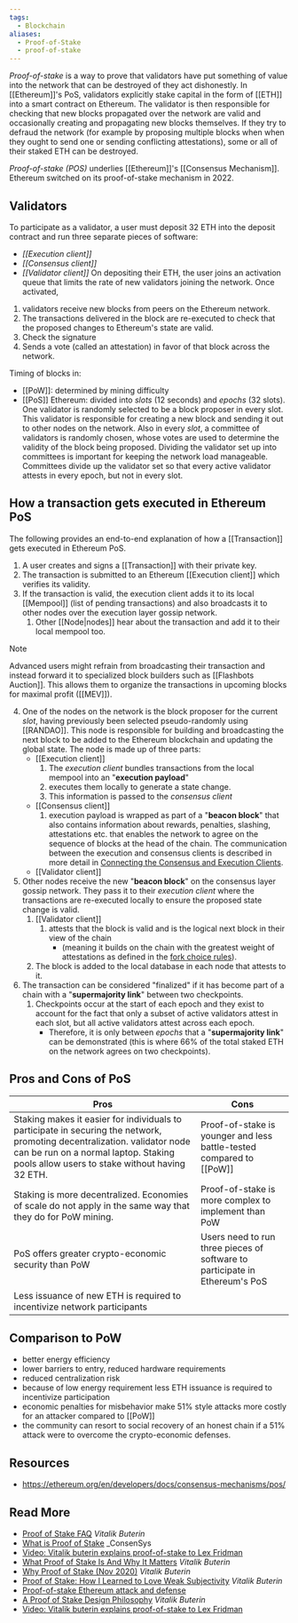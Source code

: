 ```yaml
---
tags:
  - Blockchain
aliases:
  - Proof-of-Stake
  - proof-of-stake
---
```


_Proof-of-stake_ is a way to prove that validators have put something of value into the network that can be destroyed of they act dishonestly. In [[Ethereum]]'s PoS, validators explicitly stake capital in the form of [[ETH]] into a smart contract on Ethereum. The validator is then responsible for checking that new blocks propagated over the network are valid and occasionally creating and propagating new blocks themselves. If they try to defraud the network (for example by proposing multiple blocks when when they ought to send one or sending conflicting attestations), some or all of their staked ETH can be destroyed.

_Proof-of-stake (POS)_ underlies [[Ethereum]]'s [[Consensus Mechanism]]. Ethereum switched on its proof-of-stake mechanism in 2022.


## Validators
To participate as a validator, a user must deposit 32 ETH into the deposit contract and run three separate pieces of software: 
- _[[Execution client]]_
- _[[Consensus client]]_
- _[[Validator client]]_
On depositing their ETH, the user joins an activation queue that limits the rate of new validators joining the network. Once activated, 
1. validators receive new blocks from peers on the Ethereum network. 
2. The transactions delivered in the block are re-executed to check that the proposed changes to Ethereum's state are valid.
3. Check the signature
4. Sends a vote (called an attestation) in favor of that block across the network.

Timing of blocks in:
- [[PoW]]: determined by mining difficulty
- [[PoS]] Ethereum: divided into _slots_ (12 seconds) and _epochs_ (32 slots).
One validator is randomly selected to be a block proposer in every slot. This validator is responsible for creating a new block and sending it out to other nodes on the network. Also in every _slot_, a committee of validators is randomly chosen, whose votes are used to determine the validity of the block being proposed.
Dividing the validator set up into committees is important for keeping the network load manageable. Committees divide up the validator set so that every active validator attests in every epoch, but not in every slot.

## How a transaction gets executed in Ethereum PoS
The following provides an end-to-end explanation of how a [[Transaction]] gets executed in Ethereum PoS.
1. A user creates and signs a [[Transaction]] with their private key.
2. The transaction is submitted to an Ethereum [[Execution client]] which verifies its validity.
3. If the transaction is valid, the execution client adds it to its local [[Mempool]] (list of pending transactions) and also broadcasts it to other nodes over the execution layer gossip network.
	1. Other [[Node|nodes]] hear about the transaction and add it to their local mempool too.

> [!note]
> Advanced users might refrain from broadcasting their transaction and instead forward it to specialized block builders such as [[Flashbots Auction]]. This allows them to organize the transactions in upcoming blocks for maximal profit ([[MEV]]).

4. One of the nodes on the network is the block proposer for the current _slot_, having previously been selected pseudo-randomly using [[RANDAO]]. This node is responsible for building and broadcasting the next block to be added to the Ethereum blockchain and updating the global state. The node is made up of three parts:
	- [[Execution client]]
		1. The _execution client_ bundles transactions from the local mempool into an "__execution payload__"
		2. executes them locally to generate a state change.
		3. This information is passed to the _consensus client_
	- [[Consensus client]]
		1. execution payload is wrapped as part of a "__beacon block__" that also contains information about rewards, penalties, slashing, attestations etc. that enables the network to agree on the sequence of blocks at the head of the chain. The communication between the execution and consensus clients is described in more detail in [Connecting the Consensus and Execution Clients](https://ethereum.org/en/developers/docs/networking-layer/#connecting-clients).
	- [[Validator client]]
5. Other nodes receive the new "__beacon block__" on the consensus layer gossip network. They pass it to their _execution client_ where the transactions are re-executed locally to ensure the proposed state change is valid.
	1. [[Validator client]]
		1. attests that the block is valid and is the logical next block in their view of the chain
			- (meaning it builds on the chain with the greatest weight of attestations as defined in the [fork choice rules](https://ethereum.org/en/developers/docs/consensus-mechanisms/pos/#fork-choice)).
	2. The block is added to the local database in each node that attests to it.
6. The transaction can be considered "finalized" if it has become part of a chain with a "__supermajority link__" between two checkpoints. 
	1. Checkpoints occur at the start of each epoch and they exist to account for the fact that only a subset of active validators attest in each slot, but all active validators attest across each epoch. 
		- Therefore, it is only between _epochs_ that a "__supermajority link__" can be demonstrated (this is where 66% of the total staked ETH on the network agrees on two checkpoints).

## Pros and Cons of PoS

| Pros                                                                                                                                                                                                                | Cons                                                                        |
| ------------------------------------------------------------------------------------------------------------------------------------------------------------------------------------------------------------------- | --------------------------------------------------------------------------- |
| Staking makes it easier for individuals to participate in securing the network, promoting decentralization. validator node can be run on a normal laptop. Staking pools allow users to stake without having 32 ETH. | Proof-of-stake is younger and less battle-tested compared to [[PoW]]        |
| Staking is more decentralized. Economies of scale do not apply in the same way that they do for PoW mining.                                                                                                         | Proof-of-stake is more complex to implement than PoW                        |
| PoS offers greater crypto-economic security than PoW                                                                                                                                                                | Users need to run three pieces of software to participate in Ethereum's PoS |
| Less issuance of new ETH is required to incentivize network participants                                                                                                                                                                                                                    |                                                                             |

## Comparison to PoW
- better energy efficiency
- lower barriers to entry, reduced hardware requirements
- reduced centralization risk
- because of low energy requirement less ETH issuance is required to incentivize participation
- economic penalties for misbehavior make 51% style attacks more costly for an attacker compared to [[PoW]]
- the community can resort to social recovery of an honest chain if a 51% attack were to overcome the crypto-economic defenses.

## Resources
- https://ethereum.org/en/developers/docs/consensus-mechanisms/pos/


## Read More
- [Proof of Stake FAQ](https://vitalik.ca/general/2017/12/31/pos_faq.html) _Vitalik Buterin_
- [What is Proof of Stake](https://consensys.net/blog/blockchain-explained/what-is-proof-of-stake/) _ConsenSys
- [Video: Vitalik buterin explains proof-of-stake to Lex Fridman](https://www.youtube.com/watch?v=3yrqBG-7EVE)
- [What Proof of Stake Is And Why It Matters](https://bitcoinmagazine.com/culture/what-proof-of-stake-is-and-why-it-matters-1377531463) _Vitalik Buterin_
- [Why Proof of Stake (Nov 2020)](https://vitalik.ca/general/2020/11/06/pos2020.html) _Vitalik Buterin_
- [Proof of Stake: How I Learned to Love Weak Subjectivity](https://blog.ethereum.org/2014/11/25/proof-stake-learned-love-weak-subjectivity/) _Vitalik Buterin_
- [Proof-of-stake Ethereum attack and defense](https://mirror.xyz/jmcook.eth/YqHargbVWVNRQqQpVpzrqEQ8IqwNUJDIpwRP7SS5FXs)
- [A Proof of Stake Design Philosophy](https://medium.com/@VitalikButerin/a-proof-of-stake-design-philosophy-506585978d51) _Vitalik Buterin_
- [Video: Vitalik buterin explains proof-of-stake to Lex Fridman](https://www.youtube.com/watch?v=3yrqBG-7EVE)